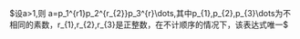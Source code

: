 $设a>1,则 a=p_1^{r1}p_2^{r_{2}}p_3^{r}\dots,其中p_{1},p_{2},p_{3}\dots为不相同的素数，r_{1},r_{2},r_{3}是正整数，在不计顺序的情况下，该表达式唯一$